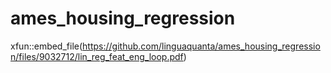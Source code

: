 # ames_housing_regression
xfun::embed_file(https://github.com/linguaquanta/ames_housing_regression/files/9032712/lin_reg_feat_eng_loop.pdf)
